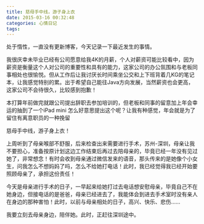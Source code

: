 ```yaml
---
title: 慈母手中线，游子身上衣
date: 2015-03-16 00:32:48
categories: 心情日记
tags:
---
```


处于惰性，一直没有更新博客，今天记录一下最近发生的事情。

我很庆幸未毕业已经有公司愿意给我4K的月薪，个人对薪资可能比较看中，因为薪资是衡量这个人对公司的重要性和具有的能力，这家公司的办公氛围和与老板同事相处也很愉悦。但从工作后让我讨厌长时间乘坐公交和上下班背着几KG的笔记本，让我感觉特别的累。出于希望自己能往Java方向发展，当然薪资也会更高，这家公司不会待很久，比较感到抱歉！

本打算年前做完就跟公司提出辞职去参加培训的，但老板和同事的留意加上年会幸运的抽到了一个iPad mini 怎么好意思提出这个呢？让我有种感觉，年会就是为了留住有离意职员的一种挽留

慈母手中线，游子身上衣！

上周听到了母亲喉部不舒服，后来检查出来需要进行手术，苏州-深圳，母亲让我不要担心，准备按原计划这边工作结束后再过去陪母亲的，毕竟已经一年没有见过她了，非常想念！有时会收到母亲通过微信发来的语音，那头传来的是她像个小女生，问我怎么不想妈妈了吗，怎么不给她打电话！此时，我已经觉得我已经开始要照顾母亲了，承担这份责任！

今天是母亲进行手术的日子，一早起来给她打过去电话想安慰母亲，毕竟自己不在她身边，但接电话的是爸爸，母亲已经进去了，我能体会到进去手术室时没有亲人在身边的那种害怕！此时，以前与母亲相处的日子，高兴、快乐、悲伤……

我要立刻去母亲身边，陪伴她。此时，正赶往深圳途中。